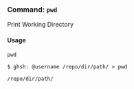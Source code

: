 ### Command: `pwd`

Print Working Directory

#### Usage
`pwd`

```shell
$ ghsh: @username /repo/dir/path/ > pwd
```
```
/repo/dir/path/
```
